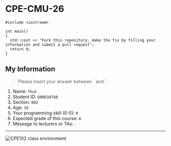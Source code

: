 # CPE-CMU-26
>
```
#include <iostream>

int main()
{
  std::cout << "Fork this repository, make the fix by filling your information and submit a pull request";
  return 0;
}
```

## My Information
> Please insert your answer between \` and \`.

1. Name: `Thut`
2. Student ID: `600610740`
3. Section: `002`
4. Age: `19`
5. Your programming skill (0-5): `0`
6. Expected grade of this course: `A`
7. Message to lecturers or TAs: `-`

---
![CPE102 class environment](https://github.com/tmwatchanan/CPE-CMU-26/raw/master/cpe102_class_envi.jpg)

